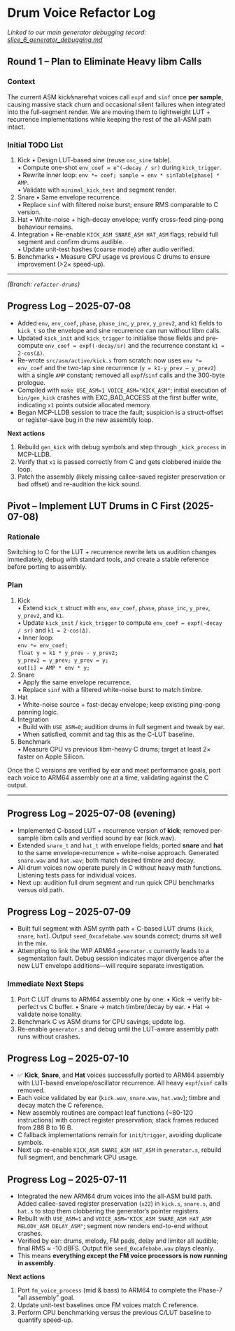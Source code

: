 # Drum Voice Refactor Log  
_Linked to our main generator debugging record: [slice_6_generator_debugging.md](slice_6_generator_debugging.md)_

## Round 1 – Plan to Eliminate Heavy libm Calls

### Context
The current ASM kick⁄snare⁄hat voices call `expf` and `sinf` once **per sample**, causing massive stack churn and occasional silent failures when integrated into the full‐segment render.  We are moving them to lightweight LUT + recurrence implementations while keeping the rest of the all-ASM path intact.

### Initial TODO List
1. Kick
   • Design LUT-based sine (reuse `osc_sine` table).  
   • Compute one-shot `env_coef = e^(−decay / sr)` during `kick_trigger`.  
   • Rewrite inner loop: `env *= coef; sample = env * sinTable[phase] * AMP`.  
   • Validate with `minimal_kick_test` and segment render.
2. Snare
   • Same envelope recurrence.  
   • Replace `sinf` with filtered noise burst; ensure RMS comparable to C version.
3. Hat
   • White-noise + high-decay envelope; verify cross-feed ping-pong behaviour remains.
4. Integration
   • Re-enable `KICK_ASM SNARE_ASM HAT_ASM` flags; rebuild full segment and confirm drums audible.  
   • Update unit-test hashes (coarse mode) after audio verified.
5. Benchmarks
   • Measure CPU usage vs previous C drums to ensure improvement (>2× speed-up).

---
*(Branch: `refactor-drums`)* 

## Progress Log – 2025-07-08

- Added `env`, `env_coef`, `phase`, `phase_inc`, `y_prev`, `y_prev2`, and `k1` fields to `kick_t` so the envelope and sine recurrence can run without libm calls.
- Updated `kick_init` and `kick_trigger` to initialise those fields and pre-compute `env_coef = expf(-decay/sr)` and the recurrence constant `k1 = 2·cos(Δ)`.
- Re-wrote `src/asm/active/kick.s` from scratch: now uses `env *= env_coef` and the two-tap sine recurrence (`y = k1·y_prev – y_prev2`) with a single `AMP` constant; removed all `expf`/`sinf` calls and the 300-byte prologue.
- Compiled with `make USE_ASM=1 VOICE_ASM="KICK_ASM"`; initial execution of `bin/gen_kick` crashes with EXC_BAD_ACCESS at the first buffer write, indicating `x1` points outside allocated memory.
- Began MCP-LLDB session to trace the fault; suspicion is a struct-offset or register-save bug in the new assembly loop.

**Next actions**
1. Rebuild `gen_kick` with debug symbols and step through `_kick_process` in MCP-LLDB.
2. Verify that `x1` is passed correctly from C and gets clobbered inside the loop.
3. Patch the assembly (likely missing callee-saved register preservation or bad offset) and re-audition the kick sound. 

## Pivot – Implement LUT Drums in C First (2025-07-08)

### Rationale
Switching to C for the LUT + recurrence rewrite lets us audition changes immediately, debug with standard tools, and create a stable reference before porting to assembly.

### Plan
1. Kick  
   • Extend `kick_t` struct with `env`, `env_coef`, `phase`, `phase_inc`, `y_prev`, `y_prev2`, and `k1`.  
   • Update `kick_init` / `kick_trigger` to compute `env_coef = expf(-decay / sr)` and `k1 = 2·cos(Δ)`.  
   • Inner loop:  
     `env *= env_coef;`  
     `float y = k1 * y_prev - y_prev2;`  
     `y_prev2 = y_prev; y_prev = y;`  
     `out[i] = AMP * env * y;`
2. Snare  
   • Apply the same envelope recurrence.  
   • Replace `sinf` with a filtered white-noise burst to match timbre.
3. Hat  
   • White-noise source + fast-decay envelope; keep existing ping-pong panning logic.
4. Integration  
   • Build with `USE_ASM=0`; audition drums in full segment and tweak by ear.  
   • When satisfied, commit and tag this as the C-LUT baseline.
5. Benchmark  
   • Measure CPU vs previous libm-heavy C drums; target at least 2× faster on Apple Silicon.

Once the C versions are verified by ear and meet performance goals, port each voice to ARM64 assembly one at a time, validating against the C output.

--- 

## Progress Log – 2025-07-08 (evening)

- Implemented C-based LUT + recurrence version of **kick**; removed per-sample libm calls and verified sound by ear (kick.wav).
- Extended `snare_t` and `hat_t` with envelope fields; ported **snare** and **hat** to the same envelope-recurrence + white-noise approach. Generated `snare.wav` and `hat.wav`; both match desired timbre and decay.
- All drum voices now operate purely in C without heavy math functions. Listening tests pass for individual voices.
- Next up: audition full drum segment and run quick CPU benchmarks versus old path. 

## Progress Log – 2025-07-09

- Built full segment with ASM synth path + C-based LUT drums (`kick`, `snare`, `hat`).  Output `seed_0xcafebabe.wav` sounds correct; drums sit well in the mix.
- Attempting to link the WIP ARM64 `generator.s` currently leads to a segmentation fault.  Debug session indicates major divergence after the new LUT envelope additions—will require separate investigation.

### Immediate Next Steps
1. Port C LUT drums to ARM64 assembly one by one:
   • Kick → verify bit-perfect vs C buffer.
   • Snare → match timbre/decay by ear.
   • Hat → validate noise tonality.
2. Benchmark C vs ASM drums for CPU savings; update log.
3. Re-enable `generator.s` and debug until the LUT-aware assembly path runs without crashes. 

## Progress Log – 2025-07-10

- ✅ **Kick**, **Snare**, and **Hat** voices successfully ported to ARM64 assembly with LUT-based envelope/oscillator recurrence.  All heavy `expf`/`sinf` calls removed.
- Each voice validated by ear (`kick.wav`, `snare.wav`, `hat.wav`); timbre and decay match the C reference.
- New assembly routines are compact leaf functions (~80-120 instructions) with correct register preservation; stack frames reduced from 288 B to 16 B.
- C fallback implementations remain for `init`/`trigger`, avoiding duplicate symbols.
- Next up: re-enable `KICK_ASM SNARE_ASM HAT_ASM` in `generator.s`, rebuild full segment, and benchmark CPU usage. 

## Progress Log – 2025-07-11

- Integrated the new ARM64 drum voices into the all-ASM build path.  Added callee-saved register preservation (`x22`) in `kick.s`, `snare.s`, and `hat.s` to stop them clobbering the generator’s pointer registers.
- Rebuilt with `USE_ASM=1` and `VOICE_ASM="KICK_ASM SNARE_ASM HAT_ASM MELODY_ASM DELAY_ASM"`; segment now renders end-to-end without crashes.
- Verified by ear: drums, melody, FM pads, delay and limiter all audible; final RMS ≈ -10 dBFS.  Output file `seed_0xcafebabe.wav` plays cleanly.
- This means **everything except the FM voice processors is now running in assembly**.

**Next actions**
1. Port `fm_voice_process` (mid & bass) to ARM64 to complete the Phase-7 “all assembly” goal.
2. Update unit-test baselines once FM voices match C reference.
3. Perform CPU benchmarking versus the previous C/LUT baseline to quantify speed-up. 